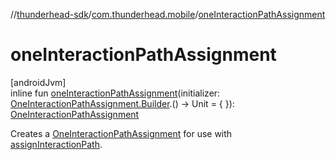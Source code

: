 //[thunderhead-sdk](../../index.md)/[com.thunderhead.mobile](index.md)/[oneInteractionPathAssignment](one-interaction-path-assignment.md)

# oneInteractionPathAssignment

[androidJvm]\
inline fun [oneInteractionPathAssignment](one-interaction-path-assignment.md)(initializer: [OneInteractionPathAssignment.Builder](../com.thunderhead.mobile.interactions/-one-interaction-path-assignment/-builder/index.md).() -> Unit = { }): [OneInteractionPathAssignment](../com.thunderhead.mobile.interactions/-one-interaction-path-assignment/index.md)

Creates a [OneInteractionPathAssignment](../com.thunderhead.mobile.interactions/-one-interaction-path-assignment/index.md) for use with [assignInteractionPath](assign-interaction-path.md).
